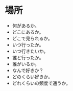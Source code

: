 # 場所

- 何があるか。
- どこにあるか。
- どこで見られるか。
- いつ行ったか。
- いつ行きたいか。
- 誰と行ったか。
- 誰がいるか。
- なんで好きか？
- どのくらい好きか。
- どれくらいの頻度で通うか。
